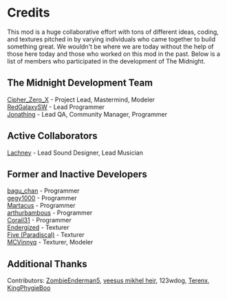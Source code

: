 # Credits
This mod is a huge collaborative effort with tons of different ideas, coding, and textures pitched in by varying individuals who came together to build something great. We wouldn't be where we are today without the help of those here today and those who worked on this mod in the past. Below is a list of members who participated in the development of The Midnight.

## The Midnight Development Team  
[Cipher_Zero_X](https://github.com/cipherzerox) - Project Lead, Mastermind, Modeler  
[RedGalaxySW](https://github.com/RedGalaxySW) - Lead Programmer  
[Jonathing](https://github.com/Jonathing) - Lead QA, Community Manager, Programmer  

## Active Collaborators  
[Lachney](https://xjon.me) - Lead Sound Designer, Lead Musician  

## Former and Inactive Developers  
[bagu_chan](https://github.com/pentantan) - Programmer  
[gegy1000](https://github.com/gegy1000) - Programmer  
[Martacus](https://github.com/Martacus) - Programmer  
[arthurbambous](https://github.com/arthurbambou) - Programmer  
[Corail31](https://github.com/Corail31) - Programmer  
[Endergized](https://github.com/Endergy) - Texturer  
[Five (Paradiscal)](https://github.com/fivelol) - Texturer  
[MCVinnyq](https://github.com/MCVinnyq) - Texturer, Modeler  

## Additional Thanks  
Contributors: [ZombieEnderman5](https://github.com/ZombieEnderman5), [veesus mikhel heir](https://minecraft.curseforge.com/members/veesusmikelheir), 123wdog, [Terenx](https://github.com/Terenx), [KingPhygieBoo](https://gitlab.com/KingPhygieBoo)